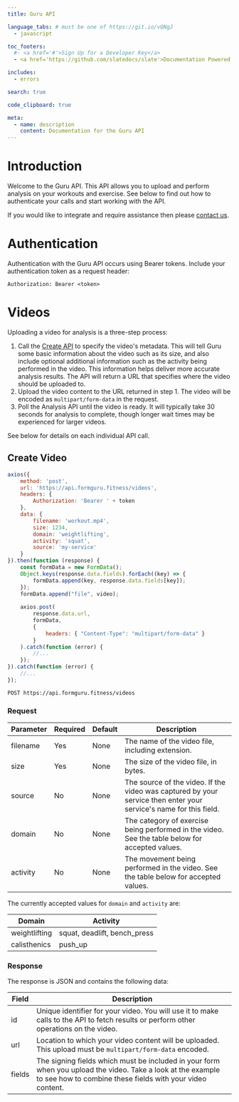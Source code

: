 ```yaml
---
title: Guru API

language_tabs: # must be one of https://git.io/vQNgJ
  - javascript

toc_footers:
  #- <a href='#'>Sign Up for a Developer Key</a>
  - <a href='https://github.com/slatedocs/slate'>Documentation Powered by Slate</a>

includes:
  - errors

search: true

code_clipboard: true

meta:
  - name: description
    content: Documentation for the Guru API
---
```


# Introduction

Welcome to the Guru API. This API allows you to upload and perform analysis on your workouts and exercise.
See below to find out how to authenticate your calls and start working with the API.

If you would like to integrate and require assistance then please [contact us](https://www.formguru.fitness/contact).

# Authentication

Authentication with the Guru API occurs using Bearer tokens. Include your authentication token as a request header:

`Authorization: Bearer <token>`

# Videos

Uploading a video for analysis is a three-step process:

1. Call the [Create API](#create-video) to specify the video's metadata. This will tell Guru some basic information about the video such as its size, and also include optional additional information such as the activity being performed in the video. This information helps deliver more accurate analysis results. The API will return a URL that specifies where the video should be uploaded to.
1. Upload the video content to the URL returned in step 1. The video will be encoded as `multipart/form-data` in the request.
1. Poll the Analysis API until the video is ready. It will typically take 30 seconds for analysis to complete, though longer wait times may be experienced for larger videos.

See below for details on each individual API call.

## Create Video

```javascript
axios({
    method: 'post',
    url: 'https://api.formguru.fitness/videos',
    headers: {
        Authorization: 'Bearer ' + token
    }, 
    data: {
        filename: 'workout.mp4',
        size: 1234,
        domain: 'weightlifting',
        activity: 'squat',
        source: 'my-service'
    }
}).then(function (response) {
    const formData = new FormData();
    Object.keys(response.data.fields).forEach((key) => {
        formData.append(key, response.data.fields[key]);
    });
    formData.append("file", video);
    
    axios.post(
        response.data.url, 
        formData, 
        {
            headers: { "Content-Type": "multipart/form-data" }
        }
    ).catch(function (error) {
        //...
    });
}).catch(function (error) {
    //...
});
```

`POST https://api.formguru.fitness/videos`

### Request

Parameter | Required | Default | Description
--------- | ------- | ------- | -----------
filename | Yes | None | The name of the video file, including extension.
size | Yes | None | The size of the video file, in bytes.
source | No | None | The source of the video. If the video was captured by your service then enter your service's name for this field.
domain | No | None | The category of exercise being performed in the video. See the table below for accepted values.
activity | No | None | The movement being performed in the video. See the table below for accepted values.

The currently accepted values for `domain` and `activity` are:

 Domain | Activity
 ------ | ------- |
 weightlifting | squat, deadlift, bench_press
 calisthenics | push_up

### Response
The response is JSON and contains the following data:

Field | Description
--------- | -----------
id | Unique identifier for your video. You will use it to make calls to the API to fetch results or perform other operations on the video.
url | Location to which your video content will be uploaded. This upload must be `multipart/form-data` encoded.
fields | The signing fields which must be included in your form when you upload the video. Take a look at the example to see how to combine these fields with your video content.
